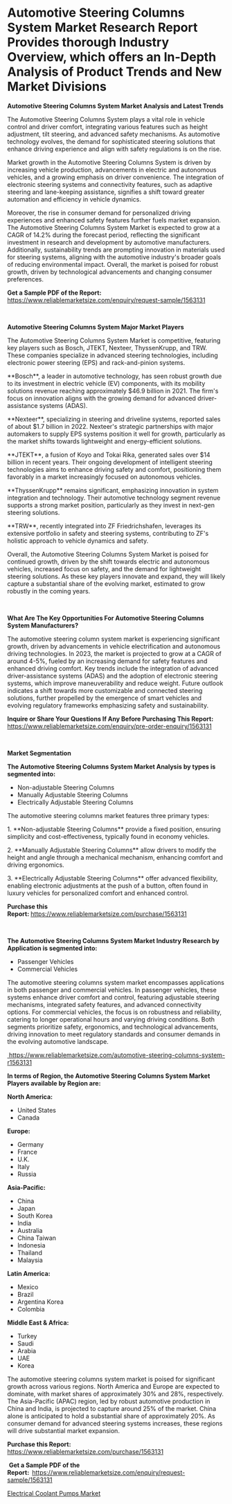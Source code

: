 <p><h1>Automotive Steering Columns System Market Research Report Provides thorough Industry Overview, which offers an In-Depth Analysis of Product Trends and New Market Divisions</h1></p><p><strong>Automotive Steering Columns System Market Analysis and Latest Trends</strong></p>
<p><p>The Automotive Steering Columns System plays a vital role in vehicle control and driver comfort, integrating various features such as height adjustment, tilt steering, and advanced safety mechanisms. As automotive technology evolves, the demand for sophisticated steering solutions that enhance driving experience and align with safety regulations is on the rise.</p><p>Market growth in the Automotive Steering Columns System is driven by increasing vehicle production, advancements in electric and autonomous vehicles, and a growing emphasis on driver convenience. The integration of electronic steering systems and connectivity features, such as adaptive steering and lane-keeping assistance, signifies a shift toward greater automation and efficiency in vehicle dynamics. </p><p>Moreover, the rise in consumer demand for personalized driving experiences and enhanced safety features further fuels market expansion. The Automotive Steering Columns System Market is expected to grow at a CAGR of 14.2% during the forecast period, reflecting the significant investment in research and development by automotive manufacturers. Additionally, sustainability trends are prompting innovation in materials used for steering systems, aligning with the automotive industry's broader goals of reducing environmental impact. Overall, the market is poised for robust growth, driven by technological advancements and changing consumer preferences.</p></p>
<p><strong>Get a Sample PDF of the Report:&nbsp;</strong> <a href="https://www.reliablemarketsize.com/enquiry/request-sample/1563131?utm_campaign=3104&utm_medium=2&utm_source=Github&utm_content=ia&utm_term=30032025&utm_id=automotive-steering-columns-system">https://www.reliablemarketsize.com/enquiry/request-sample/1563131</a></p>
<p>&nbsp;</p>
<p><strong>Automotive Steering Columns System Major Market Players</strong></p>
<p><p>The Automotive Steering Columns System Market is competitive, featuring key players such as Bosch, JTEKT, Nexteer, ThyssenKrupp, and TRW. These companies specialize in advanced steering technologies, including electronic power steering (EPS) and rack-and-pinion systems.</p><p>**Bosch**, a leader in automotive technology, has seen robust growth due to its investment in electric vehicle (EV) components, with its mobility solutions revenue reaching approximately $46.9 billion in 2021. The firm's focus on innovation aligns with the growing demand for advanced driver-assistance systems (ADAS).</p><p>**Nexteer**, specializing in steering and driveline systems, reported sales of about $1.7 billion in 2022. Nexteer's strategic partnerships with major automakers to supply EPS systems position it well for growth, particularly as the market shifts towards lightweight and energy-efficient solutions.</p><p>**JTEKT**, a fusion of Koyo and Tokai Rika, generated sales over $14 billion in recent years. Their ongoing development of intelligent steering technologies aims to enhance driving safety and comfort, positioning them favorably in a market increasingly focused on autonomous vehicles.</p><p>**ThyssenKrupp** remains significant, emphasizing innovation in system integration and technology. Their automotive technology segment revenue supports a strong market position, particularly as they invest in next-gen steering solutions.</p><p>**TRW**, recently integrated into ZF Friedrichshafen, leverages its extensive portfolio in safety and steering systems, contributing to ZF's holistic approach to vehicle dynamics and safety.</p><p>Overall, the Automotive Steering Columns System Market is poised for continued growth, driven by the shift towards electric and autonomous vehicles, increased focus on safety, and the demand for lightweight steering solutions. As these key players innovate and expand, they will likely capture a substantial share of the evolving market, estimated to grow robustly in the coming years.</p></p>
<p>&nbsp;</p>
<p><strong>What Are The Key Opportunities For Automotive Steering Columns System Manufacturers?</strong></p>
<p><p>The automotive steering column system market is experiencing significant growth, driven by advancements in vehicle electrification and autonomous driving technologies. In 2023, the market is projected to grow at a CAGR of around 4-5%, fueled by an increasing demand for safety features and enhanced driving comfort. Key trends include the integration of advanced driver-assistance systems (ADAS) and the adoption of electronic steering systems, which improve maneuverability and reduce weight. Future outlook indicates a shift towards more customizable and connected steering solutions, further propelled by the emergence of smart vehicles and evolving regulatory frameworks emphasizing safety and sustainability.</p></p>
<p><strong>Inquire or Share Your Questions If Any Before Purchasing This Report:</strong> <a href="https://www.reliablemarketsize.com/enquiry/pre-order-enquiry/1563131?utm_campaign=3104&utm_medium=2&utm_source=Github&utm_content=ia&utm_term=30032025&utm_id=automotive-steering-columns-system">https://www.reliablemarketsize.com/enquiry/pre-order-enquiry/1563131</a></p>
<p>&nbsp;</p>
<p><strong>Market Segmentation</strong></p>
<p><strong>The Automotive Steering Columns System Market Analysis by types is segmented into:</strong></p>
<p><ul><li>Non-adjustable Steering Columns</li><li>Manually Adjustable Steering Columns</li><li>Electrically Adjustable Steering Columns</li></ul></p>
<p><p>The automotive steering columns market features three primary types: </p><p>1. **Non-adjustable Steering Columns** provide a fixed position, ensuring simplicity and cost-effectiveness, typically found in economy vehicles. </p><p>2. **Manually Adjustable Steering Columns** allow drivers to modify the height and angle through a mechanical mechanism, enhancing comfort and driving ergonomics. </p><p>3. **Electrically Adjustable Steering Columns** offer advanced flexibility, enabling electronic adjustments at the push of a button, often found in luxury vehicles for personalized comfort and enhanced control.</p></p>
<p><strong>Purchase this Report:&nbsp;</strong><a href="https://www.reliablemarketsize.com/purchase/1563131?utm_campaign=3104&utm_medium=2&utm_source=Github&utm_content=ia&utm_term=30032025&utm_id=automotive-steering-columns-system">https://www.reliablemarketsize.com/purchase/1563131</a></p>
<p>&nbsp;</p>
<p><strong>The Automotive Steering Columns System Market Industry Research by Application is segmented into:</strong></p>
<p><ul><li>Passenger Vehicles</li><li>Commercial Vehicles</li></ul></p>
<p><p>The automotive steering columns system market encompasses applications in both passenger and commercial vehicles. In passenger vehicles, these systems enhance driver comfort and control, featuring adjustable steering mechanisms, integrated safety features, and advanced connectivity options. For commercial vehicles, the focus is on robustness and reliability, catering to longer operational hours and varying driving conditions. Both segments prioritize safety, ergonomics, and technological advancements, driving innovation to meet regulatory standards and consumer demands in the evolving automotive landscape.</p></p>
<p><a href="https://www.reliablemarketsize.com/automotive-steering-columns-system-r1563131?utm_campaign=3104&utm_medium=2&utm_source=Github&utm_content=ia&utm_term=30032025&utm_id=automotive-steering-columns-system">&nbsp;https://www.reliablemarketsize.com/automotive-steering-columns-system-r1563131</a></p>
<p><strong>In terms of Region, the Automotive Steering Columns System Market Players available by Region are:</strong></p>
<p>
    <p> <strong> North America: </strong>
        <ul>
            <li>United States</li>
            <li>Canada</li>
        </ul>
        </p> 
    <p> <strong> Europe: </strong>
        <ul>
            <li>Germany</li>
            <li>France</li>
            <li>U.K.</li>
            <li>Italy</li>
            <li>Russia</li>
        </ul>
        </p> 
    <p> <strong> Asia-Pacific: </strong>
        <ul>
            <li>China</li>
            <li>Japan</li>
            <li>South Korea</li>
            <li>India</li>
            <li>Australia</li>
            <li>China Taiwan</li>
            <li>Indonesia</li>
            <li>Thailand</li>
            <li>Malaysia</li>
        </ul>
        </p> 
    <p> <strong> Latin America: </strong>
        <ul>
            <li>Mexico</li>
            <li>Brazil</li>
            <li>Argentina Korea</li>
            <li>Colombia</li>
        </ul>
        </p> 
    <p> <strong> Middle East & Africa: </strong>
        <ul>
            <li>Turkey</li>
            <li>Saudi</li>
            <li>Arabia</li>
            <li>UAE</li>
            <li>Korea</li>
        </ul>
    </p>
    </p>
<p><p>The automotive steering columns system market is poised for significant growth across various regions. North America and Europe are expected to dominate, with market shares of approximately 30% and 28%, respectively. The Asia-Pacific (APAC) region, led by robust automotive production in China and India, is projected to capture around 25% of the market. China alone is anticipated to hold a substantial share of approximately 20%. As consumer demand for advanced steering systems increases, these regions will drive substantial market expansion.</p></p>
<p><strong>Purchase this Report: </strong><a href="https://www.reliablemarketsize.com/purchase/1563131?utm_campaign=3104&utm_medium=2&utm_source=Github&utm_content=ia&utm_term=30032025&utm_id=automotive-steering-columns-system">https://www.reliablemarketsize.com/purchase/1563131</a></p>
<p>&nbsp;<strong>Get a Sample PDF of the Report:&nbsp;&nbsp;</strong><a href="https://www.reliablemarketsize.com/enquiry/request-sample/1563131?utm_campaign=3104&utm_medium=2&utm_source=Github&utm_content=ia&utm_term=30032025&utm_id=automotive-steering-columns-system">https://www.reliablemarketsize.com/enquiry/request-sample/1563131</a></p>
<p><strong></strong></p>
<p><p><a href="https://github.com/saklpelzami95/Market-Research-Report-List-1/blob/main/electrical-coolant-pumps-market.md?utm_campaign=3104&utm_medium=2&utm_source=Github&utm_content=ia&utm_term=30032025&utm_id=automotive-steering-columns-system">Electrical Coolant Pumps Market</a></p></p>